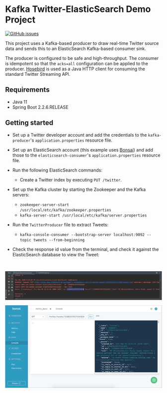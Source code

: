 # Kafka Twitter-ElasticSearch Demo Project
[![GitHub issues](https://img.shields.io/github/issues/Carla-de-Beer/kafka-twitter-elasticsearch.svg?style=flat-square)](https://github.com/Carla-de-Beer/kafka-twitter-elasticsearch/issues)

This project uses a Kafka-based producer to draw real-time Twitter source data and sends this to an ElasticSearch Kafka-based consumer sink.

The producer is configured to be safe and high-throughput. The consumer is idempotent so that the `acks=all` configuration can be applied to the producer. 
[Hosebird](https://github.com/twitter/hbc) is used as a Java HTTP client for consuming the standard Twitter Streaming API.

## Requirements

* Java 11
* Spring Boot 2.2.6.RELEASE

## Getting started
* Set up a Twitter developer account and add the credentials to the `kafka-producer`'s `application.properties` resource file.
* Set up an ElasticSearch account (this example uses [Bonsai](https://bonsai.io)) and add those to the `elasticsearch-consumer`'s `application.properties` resource file.  
* Run the following ElasticSearch commands:
    * Create a Twitter index by executing `PUT /twitter`.
* Set up the Kafka cluster by starting the Zookeeper and the Kafka servers:
    * ```zookeeper-server-start /usr/local/etc/kafka/zookeeper.properties```
    * ```kafka-server-start /usr/local/etc/kafka/server.properties```
* Run the `TwitterProducer` file to extract Tweets:
    * ```kafka-console-consumer --bootstrap-server localhost:9092 --topic tweets --from-beginning```

* Check the response id value from the terminal, and check it against the ElasticSearch database to view the Tweet:

<br/>
<p align="center">
  <img src="images/screenShot-01.png"/>
</p>
<p align="center">
  <img src="images/screenShot-02.png"/>
</p>
